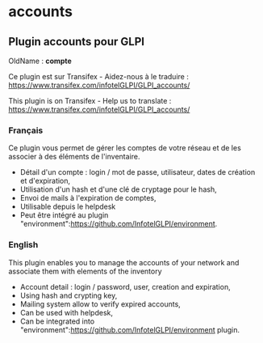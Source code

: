 # accounts

## Plugin accounts pour GLPI

OldName : **compte**

Ce plugin est sur Transifex - Aidez-nous à le traduire :
https://www.transifex.com/infotelGLPI/GLPI_accounts/

This plugin is on Transifex - Help us to translate :
https://www.transifex.com/infotelGLPI/GLPI_accounts/

### Français

Ce plugin vous permet de gérer les comptes de votre réseau et de les associer à des éléments de l'inventaire.
* Détail d'un compte : login / mot de passe, utilisateur, dates de création et d'expiration,
* Utilisation d'un hash et d'une clé de cryptage pour le hash,
* Envoi de mails à l'expiration de comptes,
* Utilisable depuis le helpdesk
* Peut être intégré au plugin "environment":https://github.com/InfotelGLPI/environment.

### English

This plugin enables you to manage the accounts of your network and associate them with elements of the inventory
* Account detail : login / password, user, creation and expiration,
* Using hash and crypting key,
* Mailing system allow to verify expired accounts,
* Can be used with helpdesk,
* Can be integrated into "environment":https://github.com/InfotelGLPI/environment plugin.
